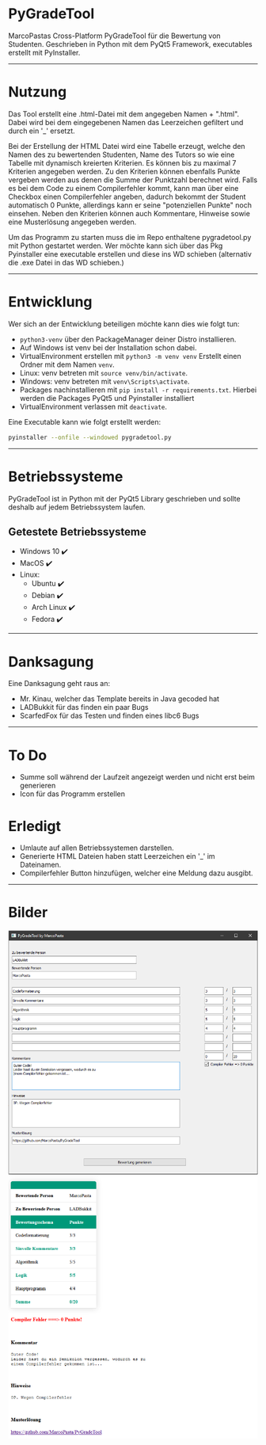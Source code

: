 # PyGradeTool
MarcoPastas Cross-Platform PyGradeTool für die Bewertung von Studenten. Geschrieben in Python mit dem PyQt5 Framework, executables erstellt mit PyInstaller.
___
# Nutzung
Das Tool erstellt eine .html-Datei mit dem angegeben Namen + ".html". Dabei wird bei dem eingegebenen Namen das Leerzeichen gefiltert und durch ein '_' ersetzt. 

Bei der Erstellung der HTML Datei wird eine Tabelle erzeugt, welche den Namen des zu bewertenden Studenten, Name des Tutors so wie eine Tabelle mit dynamisch kreierten Kriterien. Es können bis zu maximal 7 Kriterien angegeben werden. Zu den Kriterien können ebenfalls Punkte vergeben werden aus denen die Summe der Punktzahl berechnet wird. Falls es bei dem Code zu einem Compilerfehler kommt, kann man über eine Checkbox einen Compilerfehler angeben, dadurch bekommt der Student automatisch 0 Punkte, allerdings kann er seine "potenziellen Punkte" noch einsehen. Neben den Kriterien können auch Kommentare, Hinweise sowie eine Musterlösung angegeben werden.

Um das Programm zu starten muss die im Repo enthaltene pygradetool.py mit Python gestartet werden. Wer möchte kann sich über das Pkg Pyinstaller eine executable erstellen und diese ins WD schieben (alternativ die .exe Datei in das WD schieben.)
___
# Entwicklung 
Wer sich an der Entwicklung beteiligen möchte kann dies wie folgt tun:
* `python3-venv` über den PackageManager deiner Distro installieren.
* Auf Windows ist venv bei der Installation schon dabei.
* VirtualEnvironment erstellen mit `python3 -m venv venv` Erstellt einen  Ordner mit dem Namen `venv`.
* Linux: venv betreten mit `source venv/bin/activate`.
* Windows: venv betreten mit `venv\Scripts\activate`.
* Packages nachinstallieren mit `pip install -r requirements.txt`. Hierbei werden die Packages PyQt5 und Pyinstaller installiert
* VirtualEnvironment verlassen mit `deactivate`.

Eine Executable kann wie folgt erstellt werden: 
```bash
pyinstaller --onfile --windowed pygradetool.py
```
___
# Betriebssysteme
PyGradeTool ist in Python mit der PyQt5 Library geschrieben und sollte deshalb auf jedem Betriebssystem laufen. 

## Getestete Betriebssysteme
* Windows 10 ✔️
* MacOS ✔️
* Linux: 
    * Ubuntu ✔️
    * Debian ✔️
    * Arch Linux ✔️
    * Fedora ✔️
___
# Danksagung
Eine Danksagung geht raus an:
* Mr. Kinau, welcher das Template bereits in Java gecoded hat 
* LADBukkit für das finden ein paar Bugs
* ScarfedFox für das Testen und finden eines libc6 Bugs
___
# To Do
* Summe soll während der Laufzeit angezeigt werden und nicht erst beim generieren
* Icon für das Programm erstellen

# Erledigt
* Umlaute auf allen Betriebssystemen darstellen.
* Generierte HTML Dateien haben statt Leerzeichen ein '_' im Dateinamen.
* Compilerfehler Button hinzufügen, welcher eine Meldung dazu ausgibt.
___
# Bilder
![image info](./src/Tool.png)
![image info](./src/Ergebnis.png)
